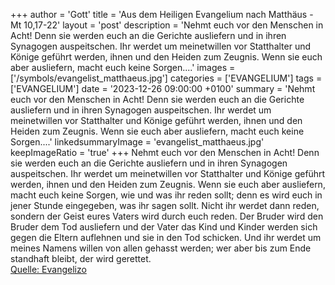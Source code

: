 +++
author = 'Gott'
title = 'Aus dem Heiligen Evangelium nach Matthäus - Mt 10,17-22'
layout = 'post'
description = 'Nehmt euch vor den Menschen in Acht! Denn sie werden euch an die Gerichte ausliefern und in ihren Synagogen auspeitschen. Ihr werdet um meinetwillen vor Statthalter und Könige geführt werden, ihnen und den Heiden zum Zeugnis. Wenn sie euch aber ausliefern, macht euch keine Sorgen....'
images = ['/symbols/evangelist_matthaeus.jpg']
categories = ['EVANGELIUM']
tags = ['EVANGELIUM']
date = '2023-12-26 09:00:00 +0100'
summary = 'Nehmt euch vor den Menschen in Acht! Denn sie werden euch an die Gerichte ausliefern und in ihren Synagogen auspeitschen. Ihr werdet um meinetwillen vor Statthalter und Könige geführt werden, ihnen und den Heiden zum Zeugnis. Wenn sie euch aber ausliefern, macht euch keine Sorgen....'
linkedsummaryImage = 'evangelist_matthaeus.jpg'
keepImageRatio = 'true'
+++
Nehmt euch vor den Menschen in Acht! Denn sie werden euch an die Gerichte ausliefern und in ihren Synagogen auspeitschen.
Ihr werdet um meinetwillen vor Statthalter und Könige geführt werden, ihnen und den Heiden zum Zeugnis.
Wenn sie euch aber ausliefern, macht euch keine Sorgen, wie und was ihr reden sollt; denn es wird euch in jener Stunde eingegeben, was ihr sagen sollt.<!--more-->
Nicht ihr werdet dann reden, sondern der Geist eures Vaters wird durch euch reden.
Der Bruder wird den Bruder dem Tod ausliefern und der Vater das Kind und Kinder werden sich gegen die Eltern auflehnen und sie in den Tod schicken.
Und ihr werdet um meines Namens willen von allen gehasst werden; wer aber bis zum Ende standhaft bleibt, der wird gerettet.<br> [Quelle: Evangelizo](https://evangeliumtagfuertag.org/DE/gospel)